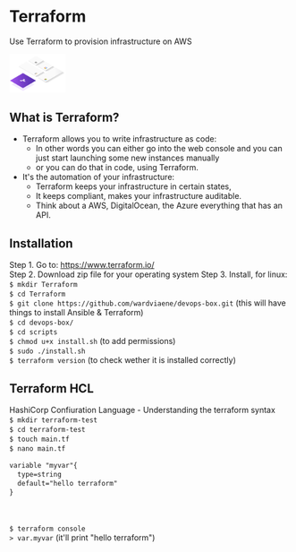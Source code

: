 # Terraform
Use Terraform to provision infrastructure on AWS
<!--<img src="src/assets/img/terraform-registry.gif" width="44%"/> -->
<img src="src/assets/img/terraform.svg" width="20%"/> <br>

## What is Terraform?
- Terraform allows you to write infrastructure as code:
  - In other words you can either go into the web console and you can just start launching some new instances manually
  - or you can do that in code, using Terraform.
- It's the automation of your infrastructure:
  - Terraform keeps your infrastructure in certain states,
  - It keeps compliant, makes your infrastructure auditable.
  - Think about a AWS, DigitalOcean, the Azure everything that has an API.
 
 ## Installation  
  Step 1. Go to: https://www.terraform.io/ <br>
  Step 2. Download zip file for your operating system
  Step 3. Install, for linux:<br>
```$ mkdir Terraform```<br>
```$ cd Terraform```<br>
```$ git clone https://github.com/wardviaene/devops-box.git``` (this will have things to install Ansible & Terraform)<br>
```$ cd devops-box/```<br>
```$ cd scripts```<br>
```$ chmod u+x install.sh``` (to add permissions)<br>
```$ sudo ./install.sh```<br>
```$ terraform version``` (to check wether it is installed correctly)<br>

## Terraform HCL
HashiCorp Confiuration Language - Understanding the terraform syntax<br>
```$ mkdir terraform-test```<br>
```$ cd terraform-test```<br>
```$ touch main.tf ```<br>
```$ nano main.tf ```<br>
```
variable "myvar"{
  type=string
  default="hello terraform"
}
```
<br><br>
```$ terraform console```<br>
```> var.myvar``` (it'll print "hello terraform")<br> 


          

